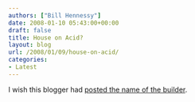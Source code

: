 ```yaml
---
authors: ["Bill Hennessy"]
date: 2008-01-10 05:43:00+00:00
draft: false
title: House on Acid?
layout: blog
url: /2008/01/09/house-on-acid/
categories:
- Latest
---
```


I wish this blogger had [posted the name of the builder](https://web.mit.edu/cjoye/www/funny/jay/AcidHouse.jpg).
